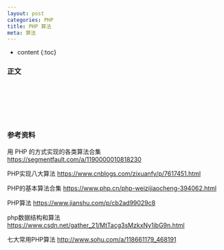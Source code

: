 ```yaml
---
layout: post
categories: PHP
title: PHP 算法
meta: 算法
---
```

* content
{:toc}

### 正文




<br/><br/><br/><br/><br/>
### 参考资料

用 PHP 的方式实现的各类算法合集 <https://segmentfault.com/a/1190000010818230>

PHP实现八大算法 <https://www.cnblogs.com/zixuanfy/p/7617451.html>

PHP的基本算法合集 <https://www.php.cn/php-weizijiaocheng-394062.html>

PHP算法 <https://www.jianshu.com/p/cb2ad99029c8>

php数据结构和算法 <https://www.csdn.net/gather_21/MtTacg3sMzkxNy1ibG9n.html>

七大常用PHP算法 <http://www.sohu.com/a/118661179_468191> 
